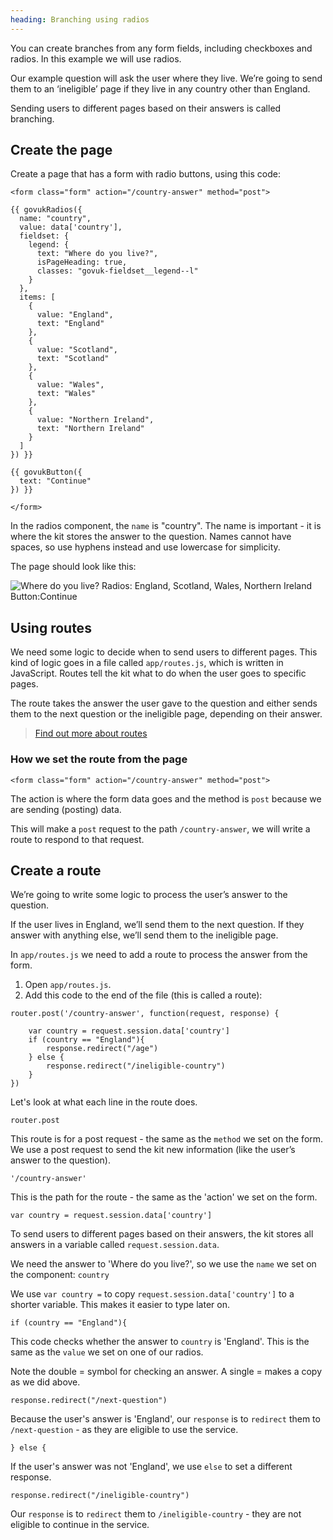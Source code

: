 ```yaml
---
heading: Branching using radios
---
```


You can create branches from any form fields, including checkboxes and radios. In this example we will use radios.

Our example question will ask the user where they live. We’re going to send them to an ‘ineligible’ page if they live in any country other than England.

Sending users to different pages based on their answers is called branching.


## Create the page


Create a page that has a form with radio buttons, using this code:

```
<form class="form" action="/country-answer" method="post">

{{ govukRadios({
  name: "country",
  value: data['country'],
  fieldset: {
    legend: {
      text: "Where do you live?",
      isPageHeading: true,
      classes: "govuk-fieldset__legend--l"
    }
  },
  items: [
    {
      value: "England",
      text: "England"
    },
    {
      value: "Scotland",
      text: "Scotland"
    },
    {
      value: "Wales",
      text: "Wales"
    },
    {
      value: "Northern Ireland",
      text: "Northern Ireland"
    }
  ]
}) }}

{{ govukButton({
  text: "Continue"
}) }}

</form>
```

In the radios component, the `name` is "country". The name is important - it is where the kit stores the answer to the question. Names cannot have spaces, so use hyphens instead and use lowercase for simplicity.

The page should look like this:

![Where do you live? Radios: England, Scotland, Wales, Northern Ireland Button:Continue](/public/docs/v13/images/docs/branching-radios.png)

## Using routes

We need some logic to decide when to send users to different pages. This kind of logic goes in a file called `app/routes.js`, which is written in JavaScript. Routes tell the kit what to do when the user goes to specific pages.

The route takes the answer the user gave to the question and either sends them to the next question or the ineligible page, depending on their answer.

> [Find out more about routes](/docs/create-routes)

### How we set the route from the page

```
<form class="form" action="/country-answer" method="post">
```

The action is where the form data goes and the method is `post` because we are sending (posting) data.

This will make a `post` request to the path `/country-answer`, we will write a route to respond to that request.


## Create a route

We’re going to write some logic to process the user’s answer to the question.

If the user lives in England, we’ll send them to the next question. If they answer with anything else, we’ll send them to the ineligible page. 

In `app/routes.js` we need to add a route to process the answer from the form.

1. Open `app/routes.js`.
2. Add this code to the end of the file (this is called a route):

```
router.post('/country-answer', function(request, response) {

	var country = request.session.data['country']
	if (country == "England"){
		response.redirect("/age")
	} else {
		response.redirect("/ineligible-country")
	}
})
```

Let's look at what each line in the route does.

<div class="govuk-!-margin-bottom-8">

`router.post`

This route is for a post request - the same as the `method` we set on the form. We use a post request to send the kit new information (like the user’s answer to the question).

</div>
<div class="govuk-!-margin-bottom-8">

`'/country-answer'`

This is the path for the route - the same as the 'action' we set on the form.

</div>
<div class="govuk-!-margin-bottom-8">

`var country = request.session.data['country']`

To send users to different pages based on their answers, the kit stores all answers in a variable called `request.session.data`.

We need the answer to 'Where do you live?', so we use the `name` we set on the component: `country`

We use `var country =` to copy `request.session.data['country']` to a shorter variable. This makes it easier to type later on.

</div>
<div class="govuk-!-margin-bottom-8">

`if (country == "England"){`

This code checks whether the answer to `country` is 'England'. This is the same as the `value` we set on one of our radios.

Note the double = symbol for checking an answer. A single = makes a copy as we did above.

</div>
<div class="govuk-!-margin-bottom-8">

`response.redirect("/next-question")`

Because the user's answer is 'England', our `response` is to `redirect` them to `/next-question` - as they are eligible to use the service.

</div>
<div class="govuk-!-margin-bottom-8">

`} else {`

If the user's answer was not 'England', we use `else` to set a different response.

</div>
<div class="govuk-!-margin-bottom-8">

`response.redirect("/ineligible-country")`

Our `response` is to `redirect` them to `/ineligible-country` - they are not eligible to continue in the service.

</div>
